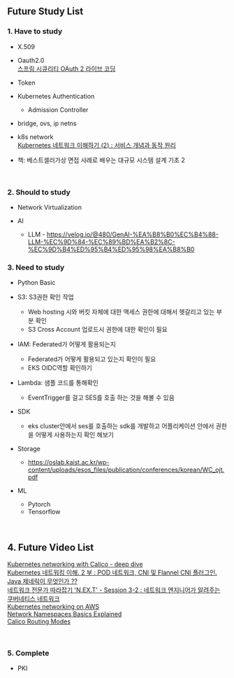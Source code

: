 ## Future Study List

### 1. Have to study
- X.509  

- Oauth2.0  
[스프링 시큐리티 OAuth 2 라이브 코딩](https://www.youtube.com/watch?v=NQM1hghpF0Q)  

- Token  

- Kubernetes Authentication  
    - Admission Controller  

- bridge, ovs, ip netns 

- k8s network  
[Kubernetes 네트워크 이해하기 (2) : 서비스 개념과 동작 원리](https://speakerdeck.com/devinjeon/kubernetes-neteuweokeu-ihaehagi-2-seobiseu-gaenyeomgwa-dongjag-weonri?slide=38)

- 책: 베스트셀러가상 면접 사례로 배우는 대규모 시스템 설계 기초 2

<br>

### 2. Should to study
- Network Virtualization  

- AI
  - LLM - https://velog.io/@480/GenAI-%EA%B8%B0%EC%B4%88-LLM-%EC%9D%84-%EC%89%BD%EA%B2%8C-%EC%9D%B4%ED%95%B4%ED%95%98%EA%B8%B0


### 3. Need to study
- Python Basic

- S3: S3권한 확인 작업 
  - Web hosting 시와 버킷 자체에 대한 액세스 권한에 대해서 헷갈리고 있는 부분 확인
  - S3 Cross Account 업로드시 권한에 대한 확인이 필요

- IAM: Federated가 어떻게 활용되는지
  - Federated가 어떻게 활용되고 있는지 확인이 필요
  - EKS OIDC역할 확인하기

- Lambda: 샘플 코드를 통해확인
  - EventTrigger를 걸고 SES를 호출 하는 것을 해볼 수 있음

- SDK
  - eks cluster안에서 ses를 호출하는 sdk를 개발하고 어플리케이션 안에서 권한을 어떻게 사용하는지 확인 해보기

- Storage
  - https://oslab.kaist.ac.kr/wp-content/uploads/esos_files/publication/conferences/korean/WC_ojt.pdf

- ML
  - Pytorch
  - Tensorflow

<br>

## 4. Future Video List
[Kubernetes networking with Calico - deep dive](https://www.youtube.com/watch?v=A8AkkP5_GbE)  
[Kubernetes 네트워킹 이해. 2 부 : POD 네트워크, CNI 및 Flannel CNI 플러그인.](https://www.youtube.com/watch?v=U35C0EPSwoY)  
[Java 제네릭이 무엇인가 ??](https://velog.io/@jkijki12/Java-%EC%A0%9C%EB%84%A4%EB%A6%AD)  
[네트워크 전문가 따라잡기 'N.EX.T' - Session 3-2 : 네트워크 엔지니어가 알려주는 쿠버네티스 네트워크](https://www.youtube.com/watch?v=88p4_p7hCmU)  
[Kubernetes networking on AWS](https://www.youtube.com/watch?v=J1VbZR7j4sI)  
[Network Namespaces Basics Explained](https://www.youtube.com/watch?v=j_UUnlVC2Ss)  
[Calico Routing Modes](https://www.youtube.com/watch?v=MpbIZ1SmEkU)  


<br>

### 5. Complete
- PKI  

<br><br>